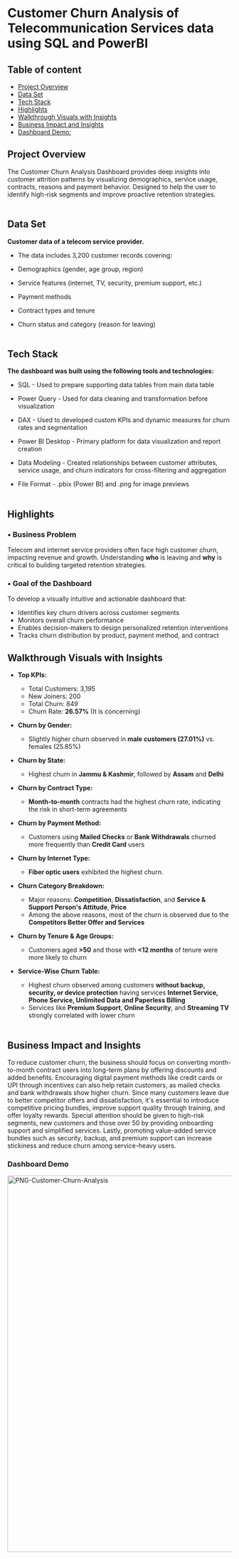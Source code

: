 # Customer Churn Analysis of Telecommunication Services data using SQL and PowerBI

## Table of content
- [Project Overview](#Project-Overview)
- [Data Set](#Data-Set)
- [Tech Stack](#Tech-Stack)
- [Highlights](#Highlights)
- [Walkthrough Visuals with Insights](#Walkthrough-Visuals-with-Insights)
- [Business Impact and Insights](#Business-Impact-and-Insights)
- [Dashboard Demo:](#Dashboard-Demo)

## Project Overview
The Customer Churn Analysis Dashboard provides deep insights into customer attrition patterns by visualizing demographics, service usage, contracts, reasons  and payment behavior. Designed to help the user to  identify high-risk segments and improve proactive retention strategies. <br> <br>

## Data Set
**Customer data of a telecom service provider.**

- The data includes 3,200 customer records covering:

- Demographics (gender, age group, region)

- Service features (internet, TV, security, premium support, etc.)

- Payment methods

- Contract types and tenure

- Churn status and category (reason for leaving)<br> <br>

## Tech Stack
**The dashboard was built using the following tools and technologies:**

- SQL - Used to prepare supporting data tables from main data table

- Power Query - Used for data cleaning and transformation before visualization

- DAX - Used to developed custom KPIs and dynamic measures for churn rates and segmentation

- Power BI Desktop - Primary platform for data visualization and report creation

- Data Modeling - Created relationships between customer attributes, service usage, and churn indicators for cross-filtering and aggregation

- File Format - .pbix (Power BI) and .png for image previews <br> <br>

## Highlights

### • Business Problem

Telecom and internet service providers often face high customer churn, impacting revenue and growth. Understanding **who** is leaving and **why** is critical to building targeted retention strategies.

### • Goal of the Dashboard

To develop a visually intuitive and actionable dashboard that:

- Identifies key churn drivers across customer segments  
- Monitors overall churn performance  
- Enables decision-makers to design personalized retention interventions  
- Tracks churn distribution by product, payment method, and contract  

## Walkthrough Visuals with Insights

- **Top KPIs:**  
  - Total Customers: 3,195  
  - New Joiners: 200  
  - Total Churn: 849  
  - Churn Rate: **26.57%** (It is concerning) 

- **Churn by Gender:**  
  - Slightly higher churn observed in **male customers (27.01%)** vs. females (25.85%)

- **Churn by State:**  
  - Highest churn in **Jammu & Kashmir**, followed by **Assam** and **Delhi**

- **Churn by Contract Type:**  
  - **Month-to-month** contracts had the highest churn rate, indicating the risk in short-term agreements

- **Churn by Payment Method:**  
  - Customers using **Mailed Checks** or **Bank Withdrawals** churned more frequently than **Credit Card** users

- **Churn by Internet Type:**  
  - **Fiber optic users** exhibited the highest churn.

- **Churn Category Breakdown:**  
  - Major reasons: **Competition**, **Dissatisfaction**, and **Service & Support Person's Attitude**, **Price**
  - Among the above reasons, most of the churn is observed due to the **Competitors Better Offer and Services**

- **Churn by Tenure & Age Groups:**  
  - Customers aged **>50** and those with **<12 months** of tenure were more likely to churn

- **Service-Wise Churn Table:**  
  - Highest churn observed among customers **without backup, security, or device protection**  having services **Internet Service, Phone Service, Unlimited Data and Paperless Billing**
  - Services like **Premium Support**, **Online Security**, and **Streaming TV** strongly correlated with lower churn <br> <br>

## Business Impact and Insights

 To reduce customer churn, the business should focus on converting month-to-month contract users into long-term plans by offering discounts and added benefits. Encouraging digital payment methods like credit cards or UPI through incentives can also help retain customers, as mailed checks and bank withdrawals show higher churn. Since many customers leave due to better competitor offers and dissatisfaction, it's essential to introduce competitive pricing bundles, improve support quality through training, and offer loyalty rewards. Special attention should be given to high-risk segments, new customers and those over 50 by providing onboarding support and simplified services. Lastly, promoting value-added service bundles such as security, backup, and premium support can increase stickiness and reduce churn among service-heavy users.


### Dashboard Demo
<img width="1456" height="846" alt="PNG-Customer-Churn-Analysis" src="https://github.com/user-attachments/assets/12b8eddf-495f-4099-bd9f-3cecfb228dfc" />




